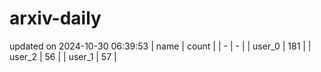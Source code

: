 # arxiv-daily
updated on 2024-10-30 06:39:53
| name | count |
| - | - |
| user_0 | 181 |
| user_2 | 56 |
| user_1 | 57 |
